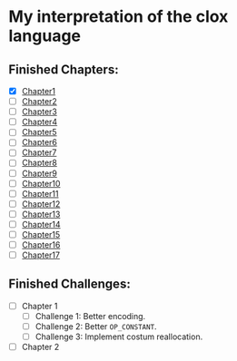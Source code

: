 # My interpretation of the clox language


## Finished Chapters:
- [x] [Chapter1](https://craftinginterpreters.com/chunks-of-bytecode.html)
- [ ] [Chapter2](https://craftinginterpreters.com/a-virtual-machine.html)
- [ ] [Chapter3](https://craftinginterpreters.com/scanning-on-demand.html)
- [ ] [Chapter4](https://craftinginterpreters.com/compiling-expressions.html)
- [ ] [Chapter5](https://craftinginterpreters.com/types-of-values.html)
- [ ] [Chapter6](https://craftinginterpreters.com/strings.html)
- [ ] [Chapter7](https://craftinginterpreters.com/hash-tables.html)
- [ ] [Chapter8](https://craftinginterpreters.com/global-variables.html)
- [ ] [Chapter9](https://craftinginterpreters.com/local-variables.html)
- [ ] [Chapter10](https://craftinginterpreters.com/jumping-back-and-forth.html)
- [ ] [Chapter11](https://craftinginterpreters.com/calls-and-functions.html)
- [ ] [Chapter12](https://craftinginterpreters.com/closures.html)
- [ ] [Chapter13](https://craftinginterpreters.com/garbage-collection.html)
- [ ] [Chapter14](https://craftinginterpreters.com/classes-and-instances.html)
- [ ] [Chapter15](https://craftinginterpreters.com/methods-and-initializers.html)
- [ ] [Chapter16](https://craftinginterpreters.com/superclasses.html)
- [ ] [Chapter17](https://craftinginterpreters.com/optimization.html)

## Finished Challenges:

- [ ] Chapter 1
  - [ ] Challenge 1: Better encoding.
  - [ ] Challenge 2: Better `OP_CONSTANT`.
  - [ ] Challenge 3: Implement costum reallocation.
- [ ] Chapter 2